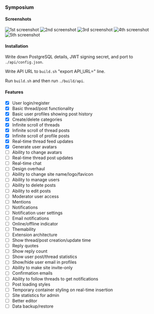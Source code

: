 ### Symposium
#### Screenshots
![1st screenshot](https://raw.githubusercontent.com/jafarlihi/symposium/master/repo/screenshots/1.png?token=AKL72S7GN73FFEXZFUQJAEK6XGQWO)
![2nd screenshot](https://raw.githubusercontent.com/jafarlihi/symposium/master/repo/screenshots/2.png?token=AKL72S7FBI2BSC64OP3SZAK6XGQYW)
![3rd screenshot](https://raw.githubusercontent.com/jafarlihi/symposium/master/repo/screenshots/3.png?token=AKL72SYNQJDEMS26XFW6QD26XGQ22)
![4th screenshot](https://raw.githubusercontent.com/jafarlihi/symposium/master/repo/screenshots/4.png?token=AKL72S3KZEF57PO6QXYSGGC6XGQ4Y)
![5th screenshot](https://raw.githubusercontent.com/jafarlihi/symposium/master/repo/screenshots/5.png?token=AKL72SZC7BD3GJBGHGXXIM26XGQ52)
#### Installation
Write down PostgreSQL details, JWT signing secret, and port to `./api/config.json`.

Write API URL to `build.sh` "export API_URL=" line.

Run `build.sh` and then run `./build/api`.
#### Features
- [x] User login/register
- [x] Basic thread/post functionality
- [x] Basic user profiles showing post history
- [x] Create/delete categories
- [x] Infinite scroll of threads
- [x] Infinite scroll of thread posts
- [x] Infinite scroll of profile posts
- [x] Real-time thread feed updates
- [x] Generate user avatars
- [ ] Ability to change avatars
- [ ] Real-time thread post updates
- [ ] Real-time chat
- [ ] Design overhaul
- [ ] Ability to change site name/logo/favicon
- [ ] Ability to manage users
- [ ] Ability to delete posts
- [ ] Ability to edit posts
- [ ] Moderator user access
- [ ] Mentions
- [ ] Notifications
- [ ] Notification user settings
- [ ] Email notifications
- [ ] Online/offline indicator
- [ ] Themability
- [ ] Extension architecture
- [ ] Show thread/post creation/update time
- [ ] Reply quotes
- [ ] Show reply count
- [ ] Show user post/thread statistics
- [ ] Show/hide user email in profiles
- [ ] Ability to make site invite-only
- [ ] Confirmation emails
- [ ] Ability to follow threads to get notifications
- [ ] Post loading styles
- [ ] Temporary container styling on real-time insertion
- [ ] Site statistics for admin
- [ ] Better editor
- [ ] Data backup/restore
